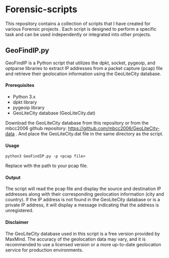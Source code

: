 # Forensic-scripts
This repository contains a collection of scripts that I have created for various Forensic projects . Each script is designed to perform a specific task and can be used independently or integrated into other projects.

## GeoFindIP.py

GeoFindIP is a Python script that utilizes the dpkt, socket, pygeoip, and optparse libraries to extract IP addresses from a packet capture (pcap) file and retrieve their geolocation information using the GeoLiteCity database.

#### Prerequisites
- Python 3.x
- dpkt library
- pygeoip library
- GeoLiteCity database (GeoLiteCity.dat)

Download the GeoLiteCity database from this repository or from the mbcc2006 github repository: https://github.com/mbcc2006/GeoLiteCity-data . And place the GeoLiteCity.dat file in the same directory as the script.

#### Usage

    python3 GeoFindIP.py -p <pcap file>

Replace <pcap file> with the path to your pcap file.

#### Output

The script will read the pcap file and display the source and destination IP addresses along with their corresponding geolocation information (city and country). If the IP address is not found in the GeoLiteCity database or is a private IP address, it will display a message indicating that the address is unregistered.

#### Disclaimer

The GeoLiteCity database used in this script is a free version provided by MaxMind. The accuracy of the geolocation data may vary, and it is recommended to use a licensed version or a more up-to-date geolocation service for production environments.

